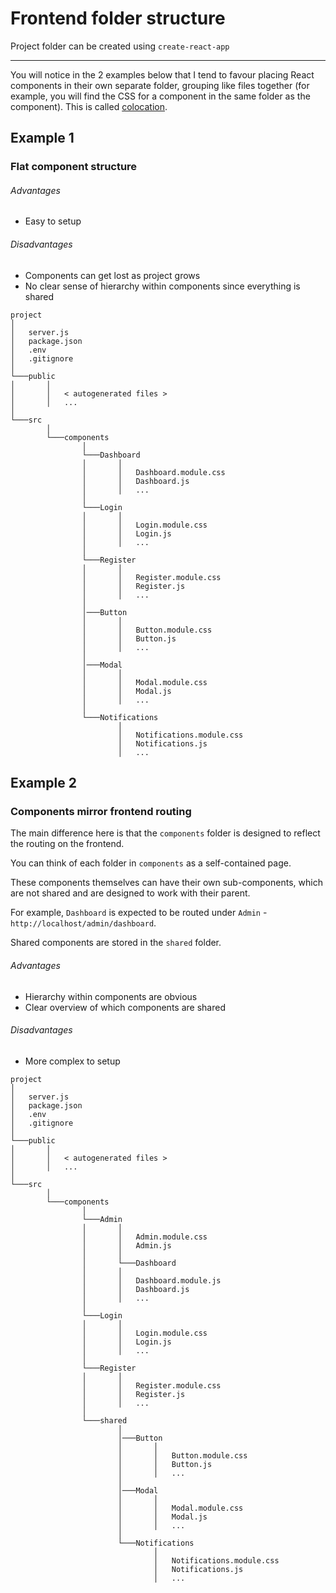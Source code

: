 # Frontend folder structure

Project folder can be created using `create-react-app`

---

You will notice in the 2 examples below that I tend to favour placing React components in their own separate folder, grouping like files together (for example, you will find the CSS for a component in the same folder as the component). This is called [colocation](https://kentcdodds.com/blog/colocation).

## Example 1

### Flat component structure

###### Advantages

- Easy to setup

###### Disadvantages

- Components can get lost as project grows
- No clear sense of hierarchy within components since everything is shared

```
project
│
│   server.js
│   package.json
│   .env
│   .gitignore
│
└───public
│       │
│       │   < autogenerated files >
│       │   ...
│
└───src
        │
        └───components
                │
                └───Dashboard
                │       │
                │       │   Dashboard.module.css
                │       │   Dashboard.js
                │       │   ...
                │
                └───Login
                │       │
                │       │   Login.module.css
                │       │   Login.js
                │       │   ...
                │
                └───Register
                │       │
                │       │   Register.module.css
                │       │   Register.js
                │       │   ...
                │
                │───Button
                │       │
                │       │   Button.module.css
                │       │   Button.js
                │       │   ...
                │
                │───Modal
                │       │
                │       │   Modal.module.css
                │       │   Modal.js
                │       │   ...
                │
                └───Notifications
                        │
                        │   Notifications.module.css
                        │   Notifications.js
                        │   ...

```

## Example 2

### Components mirror frontend routing

The main difference here is that the `components` folder is designed to reflect the routing on the frontend.

You can think of each folder in `components` as a self-contained page.

These components themselves can have their own sub-components, which are not shared and are designed to work with their parent.

For example, `Dashboard` is expected to be routed under `Admin` - `http://localhost/admin/dashboard`.

Shared components are stored in the `shared` folder.

###### Advantages

- Hierarchy within components are obvious
- Clear overview of which components are shared

###### Disadvantages

- More complex to setup

```
project
│
│   server.js
│   package.json
│   .env
│   .gitignore
│
└───public
│       │
│       │   < autogenerated files >
│       │   ...
│
└───src
        │
        └───components
                │
                └───Admin
                │       │
                │       │   Admin.module.css
                │       │   Admin.js
                │       │
                │       └───Dashboard
                │       │
                │       │   Dashboard.module.js
                │       │   Dashboard.js
                │       │   ...
                │
                └───Login
                │       │
                │       │   Login.module.css
                │       │   Login.js
                │       │   ...
                │
                └───Register
                │       │
                │       │   Register.module.css
                │       │   Register.js
                │       │   ...
                │
                └───shared
                        │
                        │───Button
                        │       │
                        │       │   Button.module.css
                        │       │   Button.js
                        │       │   ...
                        │
                        │───Modal
                        │       │
                        │       │   Modal.module.css
                        │       │   Modal.js
                        │       │   ...
                        │
                        └───Notifications
                                │
                                │   Notifications.module.css
                                │   Notifications.js
                                │   ...

```
